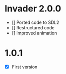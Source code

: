 Invader 2.0.0
=============

- [] Ported code to SDL2
- [] Restructured code
- [] Improved animation

1.0.1
=============

- [x] First version
